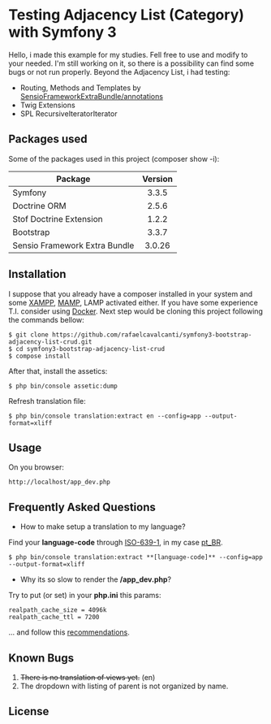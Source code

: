 # Testing Adjacency List (Category) with Symfony 3 
Hello, i made this example for my studies. Fell free to use and modify to your needed. I'm still working on it, so there is a possibility can find some bugs or not run properly.
Beyond the Adjacency List, i had testing:

 - Routing, Methods and Templates by [SensioFrameworkExtraBundle/annotations](https://symfony.com/doc/current/bundles/SensioFrameworkExtraBundle/index.html)
 - Twig Extensions
 - SPL RecursiveIteratorIterator

## Packages used
Some of the packages used in this project (composer show -i):

| Package                       | Version |
| ----------------------------- |:-------:| 
| Symfony                       | 3.3.5   |
| Doctrine ORM                  | 2.5.6   |
| Stof Doctrine Extension       | 1.2.2   |
| Bootstrap                     | 3.3.7   |
| Sensio Framework Extra Bundle | 3.0.26  |


## Installation
I suppose that you already have a composer installed in your system and some [XAMPP](https://www.apachefriends.org), [MAMP](https://www.mamp.info/en/), LAMP activated either. If you have some experience T.I. consider using [Docker](https://www.docker.com/). 
Next step would be cloning this project following the commands bellow:

    $ git clone https://github.com/rafaelcavalcanti/symfony3-bootstrap-adjacency-list-crud.git
    $ cd symfony3-bootstrap-adjacency-list-crud
    $ compose install

After that, install the assetics:

    $ php bin/console assetic:dump

Refresh translation file:


    $ php bin/console translation:extract en --config=app --output-format=xliff

## Usage
On you browser:

    http://localhost/app_dev.php

## Frequently Asked Questions

 - How to make setup a translation to my language?

Find your **language-code** through [ISO-639-1](https://en.wikipedia.org/wiki/List_of_ISO_639-1_codes), in my case [pt_BR](https://en.wikipedia.org/wiki/IETF_language_tag).
 
    $ php bin/console translation:extract **[language-code]** --config=app --output-format=xliff

 - Why its so slow to render the **/app_dev.php**?

Try to put (or set) in your **php.ini** this params:

    realpath_cache_size = 4096k
    realpath_cache_ttl = 7200

... and follow this [recommendations](https://symfony.com/doc/current/performance.html).

## Known Bugs

 1. ~~There is no translation of views yet.~~ (en)
 2. The dropdown with listing of parent is not organized by name.

## License